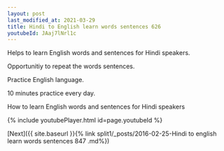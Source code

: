 ```yaml
---
layout: post
last_modified_at: 2021-03-29
title: Hindi to English learn words sentences 626 
youtubeId: JAaj7lNrl1c
---
```

 
 
Helps to learn English words and sentences for Hindi speakers.

Opportunitiy to repeat the words sentences. 

Practice English language. 
 
10 minutes practice every day. 
 
How to learn English words and sentences for Hindi speakers 
 
{% include youtubePlayer.html id=page.youtubeId %}
 
 
[Next]({{ site.baseurl }}{% link  split1/_posts/2016-02-25-Hindi to english learn words sentences 847 .md%})
 
